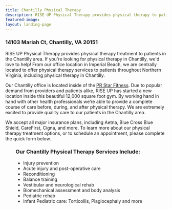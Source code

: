 ```yaml
---
title: Chantilly Physical Therapy
description: RISE UP Physical Therapy provides physical therapy to patients in Chantilly and greater Northern Virginia. Visit to learn more.
featured-image:
layout: landing-page
---
```


<div class="lp-content-section">

  <h3>14103 Mariah Ct, Chantilly, VA 20151</h3>

  <p>RISE UP Physical Therapy provides physical therapy treatment to patients in the Chantilly area. If you're looking for physical therapy in Chantilly, we'd love to help! From our office location in Imperial Beach, we are centrally located to offer physical therapy services to patients throughout Northern Virginia, including physical therapy in Chantilly.</p>

  <p>Our Chantilly office is located inside of the <a href="https://www.prstarfitness.com/" rel="noopener noreferrer" target="_blank">PR Star Fitness</a>. Due to popular demand from providers and patients alike, RISE UP has started a new location inside this beautiful 12,000 square foot gym. By working hand in hand with other health professionals we’re able to provide a complete course of care before, during, and after physical therapy. We are extremely excited to provide quality care to our patients in the Chantilly area.</p>

  <p>We accept all major insurance plans, including Aetna, Blue Cross Blue Shield, CareFirst, Cigna, and more. To learn more about our physical therapy treatment options, or to schedule an appointment, please complete the quick form below.</p>

</div>

<div style="margin-left: 2rem;">

  <h3>Our Chantilly Physical Therapy Services Include:</h3>

  <ul>
    <li>Injury prevention</li>
    <li>Acute injury and post-operative care</li>
    <li>Reconditioning</li>
    <li>Balance training</li>
    <li>Vestibular and neurological rehab</li>
    <li>Biomechanical assessment and body analysis</li>
    <li>Pediatric rehab</li>
    <li>Infant Pediatric care: Torticollis, Plagiocephaly and more</li>
  </ul>

</div>
